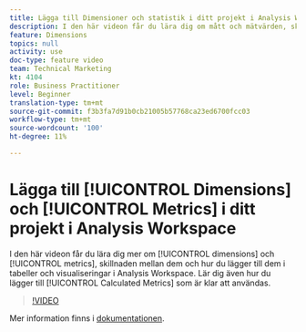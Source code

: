 ```yaml
---
title: Lägga till Dimensioner och statistik i ditt projekt i Analysis Workspace
description: I den här videon får du lära dig om mått och mätvärden, skillnaden mellan dem och hur du lägger till dem i tabeller och visualiseringar i Analysis Workspace. Lär dig även hur du lägger till färdiga beräknade värden.
feature: Dimensions
topics: null
activity: use
doc-type: feature video
team: Technical Marketing
kt: 4104
role: Business Practitioner
level: Beginner
translation-type: tm+mt
source-git-commit: f3b3fa7d91b0cb21005b57768ca23ed6700fcc03
workflow-type: tm+mt
source-wordcount: '100'
ht-degree: 11%

---
```



# Lägga till [!UICONTROL Dimensions] och [!UICONTROL Metrics] i ditt projekt i Analysis Workspace

I den här videon får du lära dig mer om [!UICONTROL dimensions] och [!UICONTROL metrics], skillnaden mellan dem och hur du lägger till dem i tabeller och visualiseringar i Analysis Workspace. Lär dig även hur du lägger till [!UICONTROL Calculated Metrics] som är klar att användas.

>[!VIDEO](https://video.tv.adobe.com/v/30606/?quality=12)

Mer information finns i [dokumentationen](https://docs.adobe.com/content/help/en/analytics/analyze/analysis-workspace/components/analysis-workspace-components.html).
